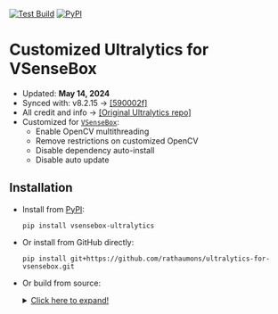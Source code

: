 [![Test Build](https://github.com/rathaumons/ultralytics-for-vsensebox/actions/workflows/test_build.yaml/badge.svg)](https://github.com/rathaumons/ultralytics-for-vsensebox/actions/workflows/test_build.yaml) [![PyPI](https://github.com/rathaumons/ultralytics-for-vsensebox/actions/workflows/publish.yaml/badge.svg)](https://github.com/rathaumons/ultralytics-for-vsensebox/actions/workflows/publish.yaml)

# Customized Ultralytics for VSenseBox

* Updated: **May 14, 2024**
* Synced with: v8.2.15 -> [[590002f]](https://github.com/ultralytics/ultralytics/commit/590002ff6d3a936b0cb1aeb582ea2daa26fcdbb6)
* All credit and info -> [[Original Ultralytics repo]](https://github.com/ultralytics/ultralytics)
* Customized for [`VSenseBox`](https://github.com/rathaumons/vsensebox):
    - Enable OpenCV multithreading
    - Remove restrictions on customized OpenCV
    - Disable dependency auto-install
    - Disable auto update

## Installation

* Install from [PyPI](https://pypi.org/project/vsensebox-ultralytics/):
    ```
    pip install vsensebox-ultralytics
    ``` 
* Or install from GitHub directly:
    ```
    pip install git+https://github.com/rathaumons/ultralytics-for-vsensebox.git
    ```
* Or build from source:

    <details><summary><ins>Click here to expand!</ins></summary>
    
    ```
    git clone https://github.com/rathaumons/ultralytics-for-vsensebox.git
    cd ultralytics-for-vsensebox
    python -m pip install --upgrade pip
    python -m pip install -U pip setuptools
    pip install wheel build
    python -m build --wheel --skip-dependency-check --no-isolatio
    cd dist
    ```
    
    </details>
